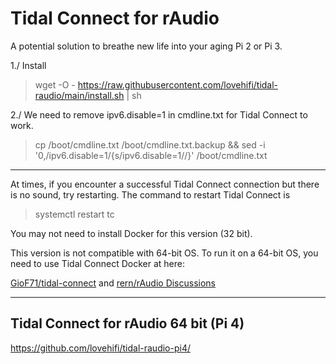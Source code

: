 # Tidal Connect for rAudio 

A potential solution to breathe new life into your aging Pi 2 or Pi 3.
>


>
1./ Install
> wget -O - https://raw.githubusercontent.com/lovehifi/tidal-raudio/main/install.sh | sh
>
>
2./ We need to remove ipv6.disable=1 in cmdline.txt for Tidal Connect to work.
>
>
> cp /boot/cmdline.txt /boot/cmdline.txt.backup && sed -i '0,/ipv6.disable=1/{s/ipv6.disable=1//}' /boot/cmdline.txt
>
------------------
At times, if you encounter a successful Tidal Connect connection but there is no sound, try restarting. The command to restart Tidal Connect is
> systemctl restart tc

>
You may not need to install Docker for this version (32 bit).
>
This version is not compatible with 64-bit OS. To run it on a 64-bit OS, you need to use Tidal Connect Docker at here: 
>
[GioF71/tidal-connect](https://github.com/GioF71/tidal-connect)
and
[rern/rAudio Discussions](https://github.com/rern/rAudio/discussions/830#discussioncomment-7105887)

----------------------------
## Tidal Connect for rAudio 64 bit (Pi 4)
https://github.com/lovehifi/tidal-raudio-pi4/

